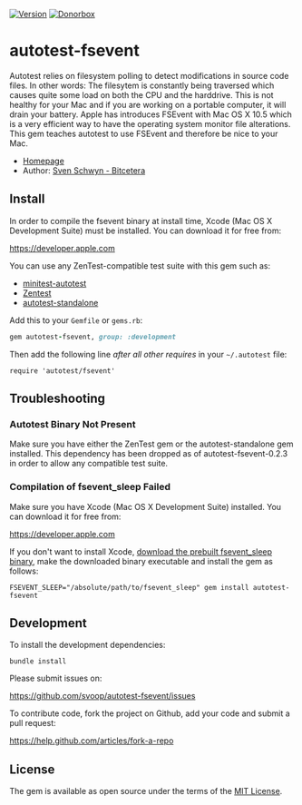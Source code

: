 [![Version](https://img.shields.io/gem/v/autotest-fsevent.svg?style=flat)](https://rubygems.org/gems/autotest-fsevent)
[![Donorbox](https://img.shields.io/badge/donate-on_donorbox-yellow.svg)](https://donorbox.org/bitcetera)

# autotest-fsevent

Autotest relies on filesystem polling to detect modifications in source code files. In other words: The filesytem is constantly being traversed which causes
quite some load on both the CPU and the harddrive. This is not healthy for your Mac and if you are working on a portable computer, it will drain your battery.
Apple has introduces FSEvent with Mac OS X 10.5 which is a very efficient way to have the operating system monitor file alterations. This gem teaches autotest
to use FSEvent and therefore be nice to your Mac.

* [Homepage](https://github.com/svoop/autotest-fsevent)
* Author: [Sven Schwyn - Bitcetera](http://www.bitcetera.com)

## Install

In order to compile the fsevent binary at install time, Xcode (Mac OS X
Development Suite) must be installed. You can download it for free from:

https://developer.apple.com

You can use any ZenTest-compatible test suite with this gem such as:

* [minitest-autotest](https://rubygems.org/gems/minitest-autotest)
* [Zentest](https://rubygems.org/gems/ZenTest)
* [autotest-standalone](https://rubygems.org/gems/autotest-standalone)

Add this to your `Gemfile` or `gems.rb`:

```ruby
gem autotest-fsevent, group: :development
```

Then add the following line *after all other requires* in your `~/.autotest`
file:

```
require 'autotest/fsevent'
```

## Troubleshooting

### Autotest Binary Not Present

Make sure you have either the ZenTest gem or the autotest-standalone gem
installed. This dependency has been dropped as of autotest-fsevent-0.2.3 in
order to allow any compatible test suite.

### Compilation of fsevent_sleep Failed

Make sure you have Xcode (Mac OS X Development Suite) installed. You can
download it for free from:

https://developer.apple.com

If you don't want to install Xcode, [download the prebuilt fsevent_sleep binary](https://github.com/svoop/autotest-fsevent/tree/master/prebuilt), make the
downloaded binary executable and install the gem as follows:

```
FSEVENT_SLEEP="/absolute/path/to/fsevent_sleep" gem install autotest-fsevent
```

## Development

To install the development dependencies:

```
bundle install
```

Please submit issues on:

https://github.com/svoop/autotest-fsevent/issues

To contribute code, fork the project on Github, add your code and submit a pull request:

https://help.github.com/articles/fork-a-repo

## License

The gem is available as open source under the terms of the [MIT License](http://opensource.org/licenses/MIT).
